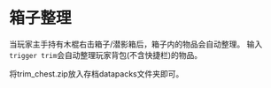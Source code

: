 # 箱子整理
当玩家主手持有木棍右击箱子/潜影箱后，箱子内的物品会自动整理。
输入`trigger trim`会自动整理玩家背包(不含快捷栏)的物品。

将trim_chest.zip放入存档datapacks文件夹即可。
